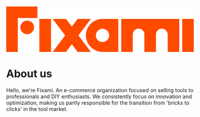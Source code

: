 ![Fixami](logo-fixami.svg)

# About us

Hello, we're Fixami. An e-commerce organization focused on selling tools to professionals and DIY enthusiasts. We consistently focus on innovation and optimization, making us partly responsible for the transition from 'bricks to clicks' in the tool market.
